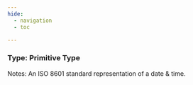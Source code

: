 ```yaml
---
hide:
  - navigation
  - toc

---
```


### Type: Primitive Type


Notes: An ISO 8601 standard representation of a date &amp; time.

